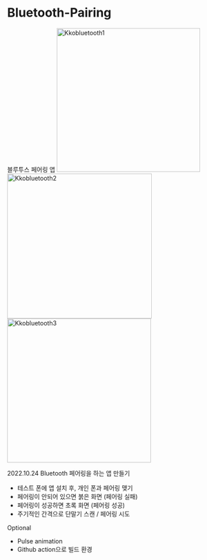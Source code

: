 # Bluetooth-Pairing
블루투스 페어링 앱
<img width="332" alt="Kkobluetooth1" src="https://user-images.githubusercontent.com/52685277/202855457-4d65cc59-386b-4e47-9039-0de36a117043.png">
<img width="335" alt="Kkobluetooth2" src="https://user-images.githubusercontent.com/52685277/202855459-9fa2480d-ddcf-4db5-adfb-496b9b83b227.png">
<img width="333" alt="Kkobluetooth3" src="https://user-images.githubusercontent.com/52685277/202855460-5c13e928-4ed0-49f1-a70f-2619f3c25a36.png">


2022.10.24 Bluetooth 페어링을 하는 앱 만들기
* 테스트 폰에 앱 설치 후, 개인 폰과 페어링 맺기
* 페어링이 안되어 있으면 붉은 화면 (페어링 실패)
* 페어링이 성공하면 초록 화면 (페어링 성공)
* 주기적인 간격으로 단말기 스캔 / 페어링 시도

Optional
* Pulse animation
* Github action으로 빌드 환경
